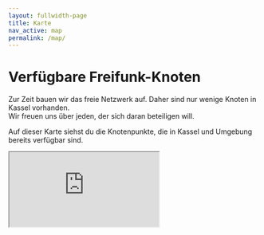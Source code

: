 ```yaml
---
layout: fullwidth-page
title: Karte
nav_active: map
permalink: /map/
---
```


# Verfügbare Freifunk-Knoten

Zur Zeit bauen wir das freie Netzwerk auf. Daher sind nur wenige Knoten in Kassel vorhanden.  
Wir freuen uns über jeden, der sich daran beteiligen will.

Auf dieser Karte siehst du die Knotenpunkte, die in Kassel und Umgebung bereits verfügbar sind.

<iframe src="http://map.ffks.de" class="map-page-iframe"></iframe>
